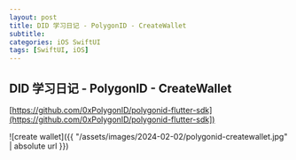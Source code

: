 ```yaml
---
layout: post
title: DID 学习日记 - PolygonID - CreateWallet
subtitle:
categories: iOS SwiftUI
tags: [SwiftUI, iOS]
---
```


## DID 学习日记 - PolygonID - CreateWallet

[https://github.com/0xPolygonID/polygonid-flutter-sdk](https://github.com/0xPolygonID/polygonid-flutter-sdk])

![create wallet]({{ "/assets/images/2024-02-02/polygonid-createwallet.jpg" | absolute url }})
